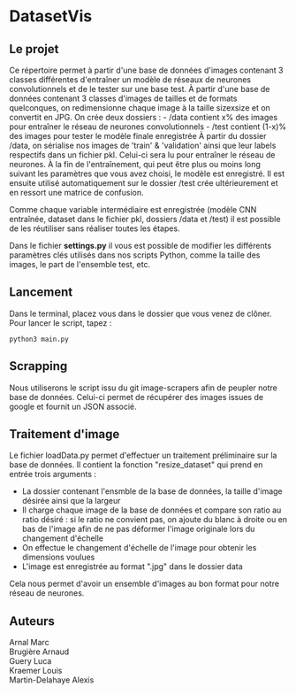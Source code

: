 # DatasetVis

## Le projet

<p>Ce répertoire permet à partir d'une base de données d'images contenant 3 classes différentes d'entraîner un modèle de réseaux de neurones convolutionnels et de le tester sur une base test.
À partir d'une base de données contenant 3 classes d'images de tailles et de formats quelconques, on redimensionne chaque image à la taille sizexsize et on convertit en JPG. 
On crée deux dossiers :
- /data contient x% des images pour entraîner le réseau de neurones convolutionnels
- /test contient (1-x)% des images pour tester le modèle finale enregistrée
À partir du dossier /data, on sérialise nos images de 'train' & 'validation' ainsi que leur labels respectifs dans un fichier pkl. Celui-ci sera lu pour entraîner le réseau de neurones. À la fin de l'entraînement, qui peut être plus ou moins long suivant les paramètres que vous avez choisi, le modèle est enregistré.
Il est ensuite utilisé automatiquement sur le dossier /test crée ultérieurement et en ressort une matrice de confusion.
</p>

Comme chaque variable intermédiaire est enregistrée (modèle CNN entraînée, dataset dans le fichier pkl, dossiers /data et /test) il est possible de les réutiliser sans réaliser toutes les étapes.

Dans le fichier <b>settings.py</b> il vous est possible de modifier les différents paramètres clés utilisés dans nos scripts Python, comme la taille des images, le part de l'ensemble test, etc.
 
## Lancement

Dans le terminal, placez vous dans le dossier que vous venez de clôner.
Pour lancer le script, tapez :
```
python3 main.py
```

## Scrapping

Nous utiliserons le script issu du git image-scrapers afin de peupler notre 
base de données. Celui-ci permet de récupérer des images issues de google et
fournit un JSON associé.

## Traitement d'image

Le fichier loadData.py permet d'effectuer un traitement préliminaire sur la base de données. Il contient la fonction "resize_dataset" qui prend en entrée trois arguments :
- La dossier contenant l'ensmble de la base de données, la taille d'image désirée ainsi que la largeur
- Il charge chaque image de la base de données et compare son ratio au ratio désiré : si le ratio ne convient pas, on ajoute du blanc à droite ou en bas de l'image afin de ne pas déformer l'image originale lors du changement d'échelle
- On effectue le changement d'échelle de l'image pour obtenir les dimensions voulues
- L'image est enregistrée au format ".jpg" dans le dossier data

Cela nous permet d'avoir un ensemble d'images au bon format pour notre réseau de neurones.

## Auteurs

Arnal Marc  
Brugière Arnaud  
Guery Luca  
Kraemer Louis  
Martin-Delahaye Alexis
